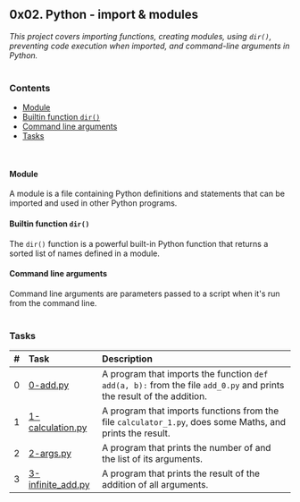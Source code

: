 ## 0x02. Python - import & modules
_This project covers importing functions, creating modules, using `dir()`, preventing code execution when imported, and command-line arguments in Python._
<br><br>

### Contents
- [Module](#module)
- [Builtin function `dir()`](#builtin-function-dir)
- [Command line arguments](#command-line-arguments)
- [Tasks](#Tasks)
<br>

#### Module
A module is a file containing Python definitions and statements that can be imported and used in other Python programs.

#### Builtin function `dir()`
The `dir()` function is a powerful built-in Python function that returns a sorted list of names defined in a module.

#### Command line arguments
Command line arguments are parameters passed to a script when it's run from the command line.
<br><br>

### Tasks
|#| Task | Description |
|:--| :-- | :---------- |
|0| [0-add.py](./0-add.py) | A program that imports the function `def add(a, b):` from the file `add_0.py` and prints the result of the addition. |
|1| [1-calculation.py](./1-calculation.py) | A program that imports functions from the file `calculator_1.py`, does some Maths, and prints the result. |
|2| [2-args.py](./2-args.py) | A program that prints the number of and the list of its arguments. |
|3| [3-infinite_add.py](./3-infinite_add.py) | A program that prints the result of the addition of all arguments. |




<!-- ## 0x02. Python - import & modules
_This project covers importing functions, creating modules, using dir(), preventing code execution when imported, and command-line arguments in Python._

<br>


### Contents
- [Module](#Module)
- Buitin function **`dir()`**
- Command line arguments


<br>


### 📄 Tasks
|#|File|Description|
|:---|:---|:---|
|0|[0-add.py](./0-add.py)| A program that imports the function def add(a, b): from the file add_0.py and prints the result of the addition|
|1|[1-calculation.py](./1-calculation.py)|A program that imports functions from the file calculator_1.py, does some Maths, and prints the result|
|2|[2-args.py](./2-args.py)|A program that prints the number of and the list of its arguments|
|3|[3-infinite_add.py](./3-infinite_add.py)|A program that prints the result of the addition of all arguments|


<br>


#### Module ####
A module is a file containing Python definitions and statements that can be imported and used in other Python programs


<br><br> -->
